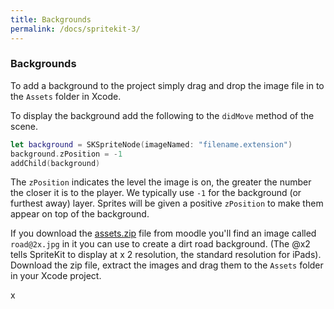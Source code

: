```yaml
---
title: Backgrounds
permalink: /docs/spritekit-3/
---
```


### Backgrounds

To add a background to the project simply drag and drop the image file in to the `Assets` folder in Xcode.  

To display the background add the following to the `didMove` method of the scene.  

```swift
let background = SKSpriteNode(imageNamed: "filename.extension")
background.zPosition = -1
addChild(background)
```

The `zPosition` indicates the level the image is on, the greater the number the closer it is to the player. We typically use `-1` for the background (or furthest away) layer. Sprites will be given a positive `zPosition` to make them appear on top of the background.  

If you download the [assets.zip](https://moodle.yorksj.ac.uk/mod/resource/view.php?id=1169361) file from moodle you'll find an image called `road@2x.jpg` in it you can use to create a dirt road background. (The @x2 tells SpriteKit to display at x 2 resolution, the standard resolution for iPads). Download the zip file, extract the images and drag them to the `Assets` folder in your Xcode project.   

x

